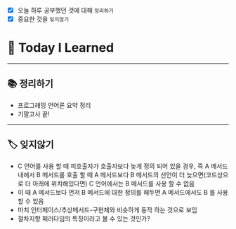- [x]  오늘 하루 공부했던 것에 대해 `정리하기`
- [x]  중요한 것을 `잊지않기`

# 🚩 Today I Learned

---

## 📚 정리하기

- 프로그래밍 언어론 요약 정리
- 기말고사 끝!

---

## 🏷 잊지않기

- C 언어를 사용 할 때 피호출자가 호출자보다 늦게 정의 되어 있을 경우, 즉 A 메서드 내에서 B 메서드를 호출 할 때 A 메서드보다 B 메서드의 선언이 더 늦으면(코드상으로 더 아래에 위치해있다면) C 언어에서는 B 메서드를 사용 할 수 없음
- 이 때 A 메서드보다 먼저 B 메서드에 대한 정의를 해두면 A 메서드에서도 B 를 사용 할 수 있음
- 마치 인터페이스/추상메서드-구현체와 비슷하게 동작 하는 것으로 보임
- 절차지향 패러다임의 특징이라고 볼 수 있는 것인가?